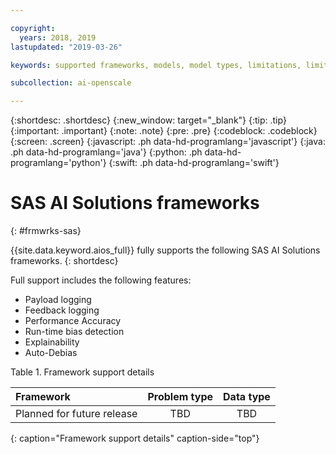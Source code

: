 ```yaml
---

copyright:
  years: 2018, 2019
lastupdated: "2019-03-26"

keywords: supported frameworks, models, model types, limitations, limits, spss, c&ds

subcollection: ai-openscale

---
```


{:shortdesc: .shortdesc}
{:new_window: target="_blank"}
{:tip: .tip}
{:important: .important}
{:note: .note}
{:pre: .pre}
{:codeblock: .codeblock}
{:screen: .screen}
{:javascript: .ph data-hd-programlang='javascript'}
{:java: .ph data-hd-programlang='java'}
{:python: .ph data-hd-programlang='python'}
{:swift: .ph data-hd-programlang='swift'}

# SAS AI Solutions frameworks
{: #frmwrks-sas}

{{site.data.keyword.aios_full}} fully supports the following SAS AI Solutions frameworks.
{: shortdesc}

Full support includes the following features:

- Payload logging	
- Feedback logging	
- Performance	Accuracy	
- Run-time bias detection	
- Explainability	
- Auto-Debias


Table 1. Framework support details

| Framework | Problem type | Data type |
|:---|:---:|:---:|
| Planned for future release | TBD | TBD |
{: caption="Framework support details" caption-side="top"}



